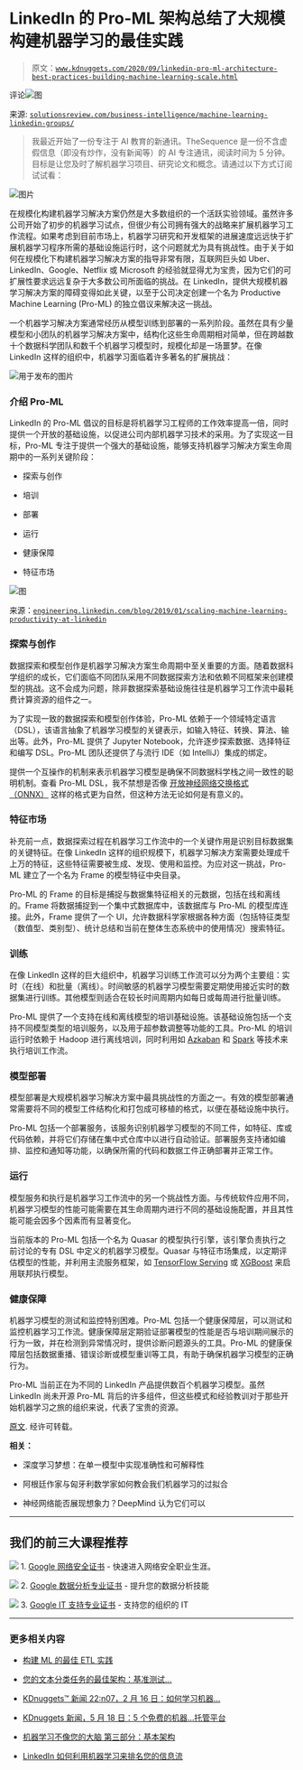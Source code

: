 # LinkedIn 的 Pro-ML 架构总结了大规模构建机器学习的最佳实践

> 原文：[`www.kdnuggets.com/2020/09/linkedin-pro-ml-architecture-best-practices-building-machine-learning-scale.html`](https://www.kdnuggets.com/2020/09/linkedin-pro-ml-architecture-best-practices-building-machine-learning-scale.html)

评论![图](img/b5fbfb3d399014dacee1c3795e5915da.png)

来源: [`solutionsreview.com/business-intelligence/machine-learning-linkedin-groups/`](https://solutionsreview.com/business-intelligence/machine-learning-linkedin-groups/)

> 我最近开始了一份专注于 AI 教育的新通讯。TheSequence 是一份不含虚假信息（即没有炒作，没有新闻等）的 AI 专注通讯，阅读时间为 5 分钟。目标是让您及时了解机器学习项目、研究论文和概念。请通过以下方式订阅试试看：

![图片](img/f2aed90f956dea213be7c9bbf9cd7072.png)

在规模化构建机器学习解决方案仍然是大多数组织的一个活跃实验领域。虽然许多公司开始了初步的机器学习试点，但很少有公司拥有强大的战略来扩展机器学习工作流程。如果考虑到目前市场上，机器学习研究和开发框架的进展速度远远快于扩展机器学习程序所需的基础设施运行时，这个问题就尤为具有挑战性。由于关于如何在规模化下构建机器学习解决方案的指导非常有限，互联网巨头如 Uber、LinkedIn、Google、Netflix 或 Microsoft 的经验就显得尤为宝贵，因为它们的可扩展性要求远远复杂于大多数公司所面临的挑战。在 LinkedIn，提供大规模机器学习解决方案的障碍变得如此关键，以至于公司决定创建一个名为 Productive Machine Learning (Pro-ML) 的独立倡议来解决这一挑战。

一个机器学习解决方案通常经历从模型训练到部署的一系列阶段。虽然在具有少量模型和小团队的机器学习解决方案中，结构化这些生命周期相对简单，但在跨越数十个数据科学团队和数千个机器学习模型时，规模化却是一场噩梦。在像 LinkedIn 这样的组织中，机器学习面临着许多著名的扩展挑战：

![用于发布的图片](img/3f7284833fa24fc8b38ced9d0db6fdc4.png)

### 介绍 Pro-ML

LinkedIn 的 Pro-ML 倡议的目标是将机器学习工程师的工作效率提高一倍，同时提供一个开放的基础设施，以促进公司内部机器学习技术的采用。为了实现这一目标，Pro-ML 专注于提供一个强大的基础设施，能够支持机器学习解决方案生命周期中的一系列关键阶段：

+   探索与创作

+   培训

+   部署

+   运行

+   健康保障

+   特征市场

![图](img/9c61abdf9756b091f7c2b88f590c4a2a.png)

来源：[`engineering.linkedin.com/blog/2019/01/scaling-machine-learning-productivity-at-linkedin`](https://engineering.linkedin.com/blog/2019/01/scaling-machine-learning-productivity-at-linkedin)

### 探索与创作

数据探索和模型创作是机器学习解决方案生命周期中至关重要的方面。随着数据科学组织的成长，它们面临不同团队采用不同数据探索方法和依赖不同框架来创建模型的挑战。这不会成为问题，除非数据探索基础设施往往是机器学习工作流中最耗费计算资源的组件之一。

为了实现一致的数据探索和模型创作体验，Pro-ML 依赖于一个领域特定语言（DSL），该语言抽象了机器学习模型的关键表示，如输入特征、转换、算法、输出等。此外，Pro-ML 提供了 Jupyter Notebook，允许逐步探索数据、选择特征和编写 DSL。Pro-ML 团队还提供了与流行 IDE（如 IntelliJ）集成的绑定。

提供一个互操作的机制来表示机器学习模型是确保不同数据科学栈之间一致性的聪明机制。查看 Pro-ML DSL，我不禁想是否像 [开放神经网络交换格式（ONNX）](https://onnx.ai/) 这样的格式更为自然，但这种方法无论如何是有意义的。

### 特征市场

补充前一点，数据探索过程在机器学习工作流中的一个关键作用是识别目标数据集的关键特征。在像 LinkedIn 这样的组织规模下，机器学习解决方案需要处理成千上万的特征，这些特征需要被生成、发现、使用和监控。为应对这一挑战，Pro-ML 建立了一个名为 Frame 的模型特征中央目录。

Pro-ML 的 Frame 的目标是捕捉与数据集特征相关的元数据，包括在线和离线的。Frame 将数据捕捉到一个集中式数据库中，该数据库与 Pro-ML 的模型库连接。此外，Frame 提供了一个 UI，允许数据科学家根据各种方面（包括特征类型（数值型、类别型）、统计总结和当前在整体生态系统中的使用情况）搜索特征。

### 训练

在像 LinkedIn 这样的巨大组织中，机器学习训练工作流可以分为两个主要组：实时（在线）和批量（离线）。时间敏感的机器学习模型需要定期使用接近实时的数据集进行训练。其他模型则适合在较长时间周期内如每日或每周进行批量训练。

Pro-ML 提供了一个支持在线和离线模型的培训基础设施。该基础设施包括一个支持不同模型类型的培训服务，以及用于超参数调整等功能的工具。Pro-ML 的培训运行时依赖于 Hadoop 进行离线培训，同时利用如 [Azkaban](https://azkaban.github.io/) 和 [Spark](http://spark.apache.org/) 等技术来执行培训工作流。

### 模型部署

模型部署是大规模机器学习解决方案中最具挑战性的方面之一。有效的模型部署通常需要将不同的模型工件结构化和打包成可移植的格式，以便在基础设施中执行。

Pro-ML 包括一个部署服务，该服务识别机器学习模型的不同工件，如特征、库或代码依赖，并将它们存储在集中式仓库中以进行自动验证。部署服务支持诸如编排、监控和通知等功能，以确保所需的代码和数据工件正确部署并正常工作。

### 运行

模型服务和执行是机器学习工作流中的另一个挑战性方面。与传统软件应用不同，机器学习模型的性能可能需要在其生命周期内进行不同的基础设施配置，并且其性能可能会因多个因素而有显著变化。

当前版本的 Pro-ML 包括一个名为 Quasar 的模型执行引擎，该引擎负责执行之前讨论的专有 DSL 中定义的机器学习模型。Quasar 与特征市场集成，以定期评估模型的性能，并利用主流服务框架，如 [TensorFlow Serving](https://www.tensorflow.org/serving/) 或 [XGBoost](https://xgboost.readthedocs.io/en/latest/) 来启用联邦执行模型。

### 健康保障

机器学习模型的测试和监控特别困难。Pro-ML 包括一个健康保障层，可以测试和监控机器学习工作流。健康保障层定期验证部署模型的性能是否与培训期间展示的行为一致，并在检测到异常情况时，提供诊断问题源头的工具。Pro-ML 的健康保障层包括数据重播、错误诊断或模型重训等工具，有助于确保机器学习模型的正确行为。

Pro-ML 当前正在为不同的 LinkedIn 产品提供数百个机器学习模型。虽然 LinkedIn 尚未开源 Pro-ML 背后的许多组件，但这些模式和经验教训对于那些开始机器学习之旅的组织来说，代表了宝贵的资源。

[原文](https://medium.com/dataseries/linkedins-pro-ml-architecture-summarizes-best-practices-for-building-machine-learning-at-scale-77fcb6afc9ec). 经许可转载。

**相关：**

+   深度学习梦想：在单一模型中实现准确性和可解释性

+   阿根廷作家与匈牙利数学家如何教会我们机器学习的过拟合

+   神经网络能否展现想象力？DeepMind 认为它们可以

* * *

## 我们的前三大课程推荐

![](img/0244c01ba9267c002ef39d4907e0b8fb.png) 1\. [Google 网络安全证书](https://www.kdnuggets.com/google-cybersecurity) - 快速进入网络安全职业生涯。

![](img/e225c49c3c91745821c8c0368bf04711.png) 2\. [Google 数据分析专业证书](https://www.kdnuggets.com/google-data-analytics) - 提升您的数据分析技能

![](img/0244c01ba9267c002ef39d4907e0b8fb.png) 3\. [Google IT 支持专业证书](https://www.kdnuggets.com/google-itsupport) - 支持您的组织的 IT

* * *

### 更多相关内容

+   [构建 ML 的最佳 ETL 实践](https://www.kdnuggets.com/best-practices-for-building-etls-for-ml)

+   [您的文本分类任务的最佳架构：基准测试…](https://www.kdnuggets.com/2023/04/best-architecture-text-classification-task-benchmarking-options.html)

+   [KDnuggets™ 新闻 22:n07，2 月 16 日：如何学习机器…](https://www.kdnuggets.com/2022/n07.html)

+   [KDnuggets 新闻，5 月 18 日：5 个免费的机器…托管平台](https://www.kdnuggets.com/2022/n20.html)

+   [机器学习不像您的大脑 第三部分：基本架构](https://www.kdnuggets.com/2022/06/machine-learning-like-brain-part-3-fundamental-architecture.html)

+   [LinkedIn 如何利用机器学习来排名您的信息流](https://www.kdnuggets.com/2022/11/linkedin-uses-machine-learning-rank-feed.html)
